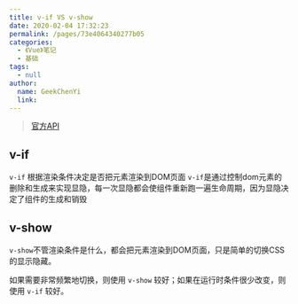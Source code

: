 ```yaml
---
title: v-if VS v-show
date: 2020-02-04 17:32:23
permalink: /pages/73e4064340277b05
categories: 
  - 《Vue》笔记
  - 基础
tags: 
  - null
author: 
  name: GeekChenYi
  link: 
---
```


> [官方API](https://cn.vuejs.org/v2/guide/conditional.html#v-if-vs-v-show)
## v-if 

`v-if` 根据渲染条件决定是否把元素渲染到DOM页面
`v-if`是通过控制dom元素的删除和生成来实现显隐，每一次显隐都会使组件重新跑一遍生命周期，因为显隐决定了组件的生成和销毁
## v-show

`v-show`不管渲染条件是什么，都会把元素渲染到DOM页面，只是简单的切换CSS的显示隐藏。

如果需要非常频繁地切换，则使用 `v-show` 较好；如果在运行时条件很少改变，则使用 `v-if` 较好。

